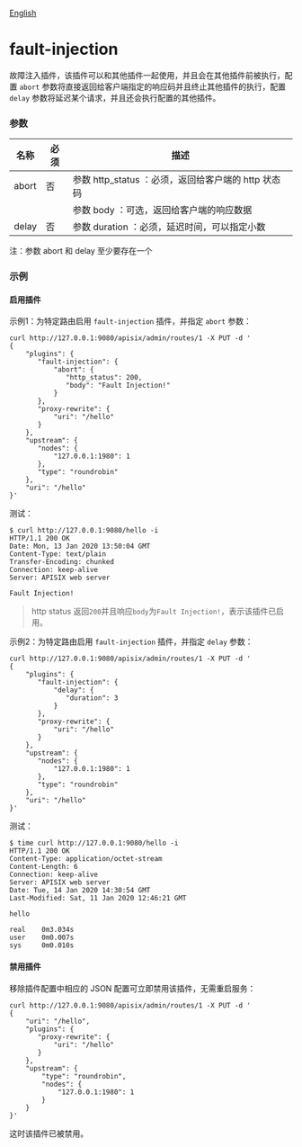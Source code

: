 <!--
#
# Licensed to the Apache Software Foundation (ASF) under one or more
# contributor license agreements.  See the NOTICE file distributed with
# this work for additional information regarding copyright ownership.
# The ASF licenses this file to You under the Apache License, Version 2.0
# (the "License"); you may not use this file except in compliance with
# the License.  You may obtain a copy of the License at
#
#     http://www.apache.org/licenses/LICENSE-2.0
#
# Unless required by applicable law or agreed to in writing, software
# distributed under the License is distributed on an "AS IS" BASIS,
# WITHOUT WARRANTIES OR CONDITIONS OF ANY KIND, either express or implied.
# See the License for the specific language governing permissions and
# limitations under the License.
#
-->

[English](fault-injection.md)

# fault-injection

故障注入插件，该插件可以和其他插件一起使用，并且会在其他插件前被执行，配置 `abort` 参数将直接返回给客户端指定的响应码并且终止其他插件的执行，配置 `delay` 参数将延迟某个请求，并且还会执行配置的其他插件。

### 参数

|名称    |必须|描述|
|------- |-----|------|
|abort|否|参数 http_status ：必须，返回给客户端的 http 状态码|
|||参数 body ：可选，返回给客户端的响应数据|
|delay|否|参数 duration ：必须，延迟时间，可以指定小数|

注：参数 abort 和 delay 至少要存在一个

### 示例

#### 启用插件

示例1：为特定路由启用 `fault-injection` 插件，并指定 `abort` 参数：

```shell
curl http://127.0.0.1:9080/apisix/admin/routes/1 -X PUT -d '
{
    "plugins": {
	   "fault-injection": {
	       "abort": {
	          "http_status": 200,
	          "body": "Fault Injection!"
	       }
	   },
	   "proxy-rewrite": {
	       "uri": "/hello"
	   }
	},
	"upstream": {
	   "nodes": {
	       "127.0.0.1:1980": 1
	   },
	   "type": "roundrobin"
	},
    "uri": "/hello"
}'
```

测试：

```shell
$ curl http://127.0.0.1:9080/hello -i
HTTP/1.1 200 OK
Date: Mon, 13 Jan 2020 13:50:04 GMT
Content-Type: text/plain
Transfer-Encoding: chunked
Connection: keep-alive
Server: APISIX web server

Fault Injection!
```

> http status 返回`200`并且响应`body`为`Fault Injection!`，表示该插件已启用。

示例2：为特定路由启用 `fault-injection` 插件，并指定 `delay` 参数：

```shell
curl http://127.0.0.1:9080/apisix/admin/routes/1 -X PUT -d '
{
    "plugins": {
	   "fault-injection": {
	       "delay": {
	          "duration": 3
	       }
	   },
	   "proxy-rewrite": {
	       "uri": "/hello"
	   }
	},
	"upstream": {
	   "nodes": {
	       "127.0.0.1:1980": 1
	   },
	   "type": "roundrobin"
	},
    "uri": "/hello"
}'
```

测试：

```shell
$ time curl http://127.0.0.1:9080/hello -i
HTTP/1.1 200 OK
Content-Type: application/octet-stream
Content-Length: 6
Connection: keep-alive
Server: APISIX web server
Date: Tue, 14 Jan 2020 14:30:54 GMT
Last-Modified: Sat, 11 Jan 2020 12:46:21 GMT

hello

real	0m3.034s
user	0m0.007s
sys     0m0.010s
```


#### 禁用插件

移除插件配置中相应的 JSON 配置可立即禁用该插件，无需重启服务：

```shell
curl http://127.0.0.1:9080/apisix/admin/routes/1 -X PUT -d '
{
    "uri": "/hello",
    "plugins": {
       "proxy-rewrite": {
	       "uri": "/hello"
	   }
    },
    "upstream": {
        "type": "roundrobin",
        "nodes": {
            "127.0.0.1:1980": 1
        }
    }
}'
```

这时该插件已被禁用。
